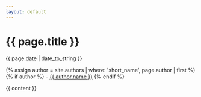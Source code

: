 ```yaml
---
layout: default
---
```

<h1>{{ page.title }}</h1>
<p>{{ page.date | date_to_string }}
 
 {% assign author = site.authors | where: 'short_name', page.author | first %}
  {% if author %}
    - <a href="{{ author.url }}">{{ author.name }}</a>
  {% endif %}
 
 </p>

{{ content }}